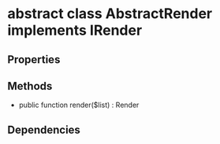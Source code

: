 # abstract class AbstractRender implements IRender
## Properties

## Methods
- public function render($list) : Render
## Dependencies

